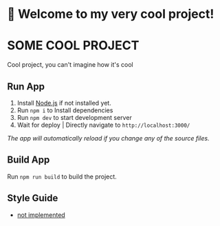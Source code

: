 # 🚀 Welcome to my very cool project!   
# SOME COOL PROJECT
Cool project, you can't imagine how it's cool 

## Run App

1. Install [Node.js](https://nodejs.org/en/download/) if not installed yet.
2. Run `npm i` to Install dependencies
3. Run `npm dev` to start development server
4. Wait for deploy | Directly navigate to `http://localhost:3000/`

*The app will automatically reload if you change any of the source files.*

## Build App

Run `npm run build` to build the project. <br/>

## Style Guide

- [not implemented](about:blank)